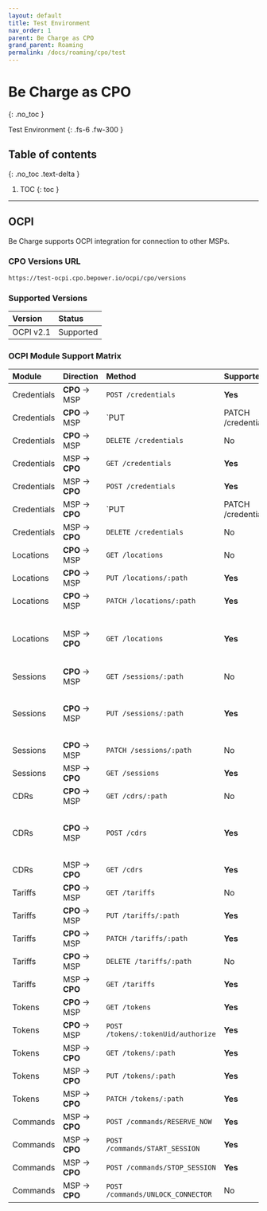 ```yaml
---
layout: default
title: Test Environment
nav_order: 1
parent: Be Charge as CPO
grand_parent: Roaming
permalink: /docs/roaming/cpo/test
---
```


# Be Charge as CPO
{: .no_toc }

Test Environment
{: .fs-6 .fw-300 }

## Table of contents
{: .no_toc .text-delta }

1. TOC
{: toc }

---

## OCPI

Be Charge supports OCPI integration for connection to other MSPs.

### CPO Versions URL

```
https://test-ocpi.cpo.bepower.io/ocpi/cpo/versions
```

### Supported Versions

| Version   | Status    |
|:----------|:----------|
| OCPI v2.1 | Supported |

### OCPI Module Support Matrix

| Module      | Direction          | Method                             | Supported? | Notes                                              |
|:------------|:-------------------|:-----------------------------------|:-----------|:---------------------------------------------------|
| Credentials | **CPO** &rarr; MSP | `POST /credentials`                | **Yes**    |                                                    |
| Credentials | **CPO** &rarr; MSP | `PUT|PATCH /credentials`           | **Yes**    |                                                    |
| Credentials | **CPO** &rarr; MSP | `DELETE /credentials`              | No         |                                                    |
| Credentials | MSP &rarr; **CPO** | `GET /credentials`                 | **Yes**    |                                                    |
| Credentials | MSP &rarr; **CPO** | `POST /credentials`                | **Yes**    |                                                    |
| Credentials | MSP &rarr; **CPO** | `PUT|PATCH /credentials`           | **Yes**    |                                                    |
| Credentials | MSP &rarr; **CPO** | `DELETE /credentials`              | No         |                                                    |
| Locations   | **CPO** &rarr; MSP | `GET /locations`                   | No         |                                                    |
| Locations   | **CPO** &rarr; MSP | `PUT /locations/:path`             | **Yes**    |                                                    |
| Locations   | **CPO** &rarr; MSP | `PATCH /locations/:path`           | **Yes**    |                                                    |
| Locations   | MSP &rarr; **CPO** | `GET /locations`                   | **Yes**    | Locations won't be available right after handshake |
| Sessions    | **CPO** &rarr; MSP | `GET /sessions/:path`              | No         |                                                    |
| Sessions    | **CPO** &rarr; MSP | `PUT /sessions/:path`              | **Yes**    | `CDR` and `Session` will have the same id          |
| Sessions    | **CPO** &rarr; MSP | `PATCH /sessions/:path`            | No         | Using `PUT` instead                                |
| Sessions    | MSP &rarr; **CPO** | `GET /sessions`                    | **Yes**    |                                                    |
| CDRs        | **CPO** &rarr; MSP | `GET /cdrs/:path`                  | No         |                                                    |
| CDRs        | **CPO** &rarr; MSP | `POST /cdrs`                       | **Yes**    | `CDR` and `Session` will have the same id          |
| CDRs        | MSP &rarr; **CPO** | `GET /cdrs`                        | **Yes**    |                                                    |
| Tariffs     | **CPO** &rarr; MSP | `GET /tariffs`                     | No         |                                                    |
| Tariffs     | **CPO** &rarr; MSP | `PUT /tariffs/:path`               | **Yes**    |                                                    |
| Tariffs     | **CPO** &rarr; MSP | `PATCH /tariffs/:path`             | **Yes**    |                                                    |
| Tariffs     | **CPO** &rarr; MSP | `DELETE /tariffs/:path`            | No         |                                                    |
| Tariffs     | MSP &rarr; **CPO** | `GET /tariffs`                     | **Yes**    |                                                    |
| Tokens      | **CPO** &rarr; MSP | `GET /tokens`                      | **Yes**    |                                                    |
| Tokens      | **CPO** &rarr; MSP | `POST /tokens/:tokenUid/authorize` | **Yes**    |                                                    |
| Tokens      | MSP &rarr; **CPO** | `GET /tokens/:path`                | **Yes**    |                                                    |
| Tokens      | MSP &rarr; **CPO** | `PUT /tokens/:path`                | **Yes**    |                                                    |
| Tokens      | MSP &rarr; **CPO** | `PATCH /tokens/:path`              | **Yes**    |                                                    |
| Commands    | MSP &rarr; **CPO** | `POST /commands/RESERVE_NOW`       | **Yes**    |                                                    |
| Commands    | MSP &rarr; **CPO** | `POST /commands/START_SESSION`     | **Yes**    |                                                    |
| Commands    | MSP &rarr; **CPO** | `POST /commands/STOP_SESSION`      | **Yes**    |                                                    |
| Commands    | MSP &rarr; **CPO** | `POST /commands/UNLOCK_CONNECTOR`  | No         |                                                    |
